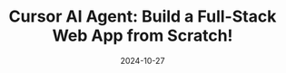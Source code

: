 ---
title: "Cursor AI Agent: Build a Full-Stack Web App from Scratch!"
date: 2024-10-27
layout: course
description: "Learn how to use the Cursor AI agent to build a full-stack web app combining Voiceflow and Twilio, even with no prior AI agent experience."
categories: ["Automation", "Prompt Engineering", "Coding"]
duration: "32 minutes"
level: "Beginner"
tags: ["Cursor", "AI Agent", "Voiceflow", "Twilio", "Prompt Engineering", "Full-Stack Development", "Next.js"]
thumbnail: "https://i.ytimg.com/vi/2gBcO3ht0ws/sddefault.jpg"
videoId: "2gBcO3ht0ws"
sections:
  - title: "🚀 Introduction: The Insane Cursor AI Agent"
    description: "Overview of the Cursor AI agent's capabilities and its potential to revolutionize programming.  Discussion on the future of programming with AI."
    timestamp: "00:00"
  - title: "⬇️ Getting Started: Downloading and Setting Up Cursor"
    description: "Step-by-step guide on downloading, installing, and creating an account on Cursor.  Recommendations on free vs. pro plans."
    timestamp: "02:14"
  - title: "⚙️ Cursor Interface and Agent Setup"
    description: "Explanation of the Cursor interface, focusing on the agent feature and selecting the correct model (Claude).  Guidance on accessing and customizing settings."
    timestamp: "03:06"
  - title: "👨‍💻 Project Setup: Building the Voiceflow/Twilio App"
    description: "Using the Cursor AI agent to create the initial file structure and project setup for a Next.js application.  Explanation of customizing import statements and system prompts."
    timestamp: "04:14"
  - title: "🤔 AI Assistance and Roadmap Creation"
    description: "Leveraging the Cursor AI agent to create a roadmap for the project and generate code, emphasizing the importance of reviewing the AI's suggestions. Discussion on the importance of using system prompts."
    timestamp: "06:09"
  - title: "🎨 Front-End Development with Cursor"
    description: "Utilizing the Cursor AI agent to design and build the front-end of the app based on provided visual references.  Discussion on the importance of providing visual examples."
    timestamp: "07:44"
  - title: "📝 Cursor Rules and Project-Specific Instructions"
    description: "Creating a 'cursor-rules' file to provide project-specific instructions to the AI agent. Explanation of how these rules affect the AI's responses."
    timestamp: "08:46"
  - title: "🛠️ Reviewing and Accepting Changes: Iterative Development"
    description: "Reviewing code changes proposed by the AI agent and explaining the process of accepting changes.  Discussion of how to effectively interact with the AI agent to obtain desired results."
    timestamp: "09:42"
  - title: "🚀 Launching the Front-End and Initial Testing"
    description: "Starting the front-end server and performing initial testing, noting areas for improvement.  Discussion about the benefits of AI for beginners and experienced developers."
    timestamp: "10:59"
  - title: "🎨 Enhancing Front-End Design and Functionality"
    description: "Addressing front-end design issues and improving the visual appeal of the app using the Cursor AI agent.  Discussion on debugging and problem-solving with AI assistance."
    timestamp: "11:45"
  - title: "📞 Integrating Twilio Features: SMS, Voice, Email"
    description: "Integrating Twilio features into the app using the Cursor AI agent.  Discussion on updating prompts and the importance of iterative prompt refinement."
    timestamp: "12:50"
  - title: "🔄 Iterative Refinement: Addressing Bugs and Improving UI"
    description: "Addressing bugs and improving the user interface, emphasizing the iterative process of development with AI tools.  Discussion on debugging techniques and providing clear instructions to the AI."
    timestamp: "19:27"
  - title: "🚀 Final Touches and Project Completion"
    description:  "Final adjustments to the app, emphasizing the speed and efficiency of development using the Cursor AI agent.  Discussion on the benefits of using AI tools and the future of software development."
    timestamp: "28:18"

---
